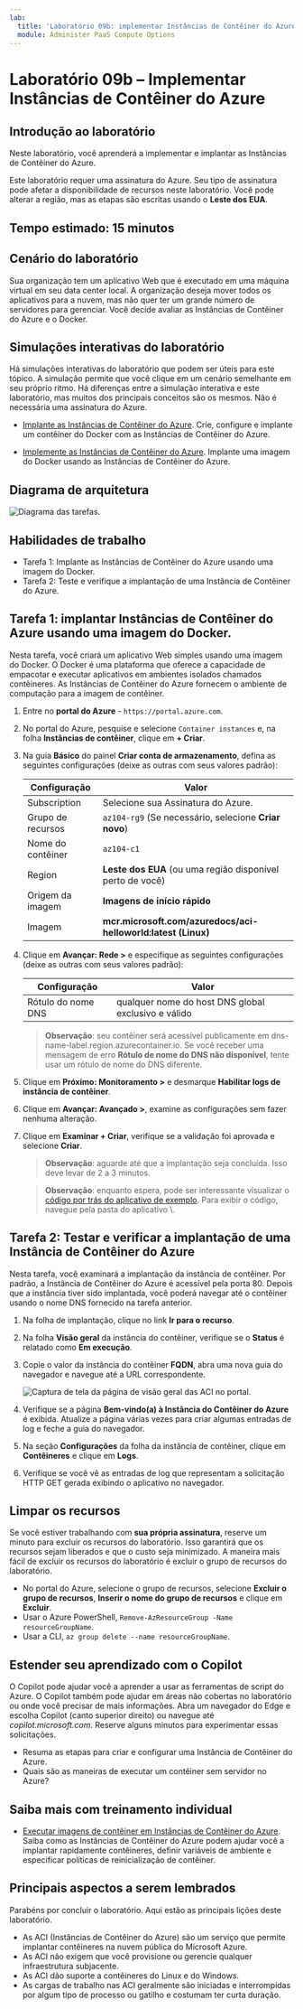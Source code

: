 ```yaml
---
lab:
  title: 'Laboratório 09b: implementar Instâncias de Contêiner do Azure'
  module: Administer PaaS Compute Options
---
```


# Laboratório 09b – Implementar Instâncias de Contêiner do Azure

## Introdução ao laboratório

Neste laboratório, você aprenderá a implementar e implantar as Instâncias de Contêiner do Azure.

Este laboratório requer uma assinatura do Azure. Seu tipo de assinatura pode afetar a disponibilidade de recursos neste laboratório. Você pode alterar a região, mas as etapas são escritas usando o **Leste dos EUA**.

## Tempo estimado: 15 minutos

## Cenário do laboratório

Sua organização tem um aplicativo Web que é executado em uma máquina virtual em seu data center local. A organização deseja mover todos os aplicativos para a nuvem, mas não quer ter um grande número de servidores para gerenciar. Você decide avaliar as Instâncias de Contêiner do Azure e o Docker. 
## Simulações interativas do laboratório

Há simulações interativas do laboratório que podem ser úteis para este tópico. A simulação permite que você clique em um cenário semelhante em seu próprio ritmo. Há diferenças entre a simulação interativa e este laboratório, mas muitos dos principais conceitos são os mesmos. Não é necessária uma assinatura do Azure.

+ [Implante as Instâncias de Contêiner do Azure](https://mslearn.cloudguides.com/en-us/guides/AZ-900%20Exam%20Guide%20-%20Azure%20Fundamentals%20Exercise%203). Crie, configure e implante um contêiner do Docker com as Instâncias de Contêiner do Azure.
  
+ [Implemente as Instâncias de Contêiner do Azure](https://mslabs.cloudguides.com/guides/AZ-104%20Exam%20Guide%20-%20Microsoft%20Azure%20Administrator%20Exercise%2014).  Implante uma imagem do Docker usando as Instâncias de Contêiner do Azure. 

## Diagrama de arquitetura

![Diagrama das tarefas.](../media/az104-lab09b-aci-architecture.png)

## Habilidades de trabalho

- Tarefa 1: Implante as Instâncias de Contêiner do Azure usando uma imagem do Docker.
- Tarefa 2: Teste e verifique a implantação de uma Instância de Contêiner do Azure.

## Tarefa 1: implantar Instâncias de Contêiner do Azure usando uma imagem do Docker.

Nesta tarefa, você criará um aplicativo Web simples usando uma imagem do Docker. O Docker é uma plataforma que oferece a capacidade de empacotar e executar aplicativos em ambientes isolados chamados contêineres. As Instâncias de Contêiner do Azure fornecem o ambiente de computação para a imagem de contêiner.

1. Entre no **portal do Azure** - `https://portal.azure.com`.

1. No portal do Azure, pesquise e selecione `Container instances` e, na folha **Instâncias de contêiner**, clique em **+ Criar**.

1. Na guia **Básico** do painel **Criar conta de armazenamento**, defina as seguintes configurações (deixe as outras com seus valores padrão):

    | Configuração | Valor |
    | ---- | ---- |
    | Subscription | Selecione sua Assinatura do Azure. |
    | Grupo de recursos | `az104-rg9` (Se necessário, selecione **Criar novo**) |
    | Nome do contêiner | `az104-c1` |
    | Region | **Leste dos EUA** (ou uma região disponível perto de você)|
    | Origem da imagem | **Imagens de início rápido** |
    | Imagem | **mcr.microsoft.com/azuredocs/aci-helloworld:latest (Linux)** |

1. Clique em **Avançar: Rede >** e especifique as seguintes configurações (deixe as outras com seus valores padrão):

    | Configuração | Valor |
    | --- | --- |
    | Rótulo do nome DNS | qualquer nome do host DNS global exclusivo e válido |

    >**Observação**: seu contêiner será acessível publicamente em dns-name-label.region.azurecontainer.io. Se você receber uma mensagem de erro **Rótulo de nome do DNS não disponível**, tente usar um rótulo de nome do DNS diferente.

1. Clique em **Próximo: Monitoramento >** e desmarque **Habilitar logs de instância de contêiner**. 

1. Clique em **Avançar: Avançado >**, examine as configurações sem fazer nenhuma alteração.

 1. Clique em **Examinar + Criar**, verifique se a validação foi aprovada e selecione **Criar**.

    >**Observação**: aguarde até que a implantação seja concluída. Isso deve levar de 2 a 3 minutos.

    >**Observação**: enquanto espera, pode ser interessante visualizar o [código por trás do aplicativo de exemplo](https://github.com/Azure-Samples/aci-helloworld). Para exibir o código, navegue pela pasta do aplicativo \\.

## Tarefa 2: Testar e verificar a implantação de uma Instância de Contêiner do Azure 

Nesta tarefa, você examinará a implantação da instância de contêiner. Por padrão, a Instância de Contêiner do Azure é acessível pela porta 80. Depois que a instância tiver sido implantada, você poderá navegar até o contêiner usando o nome DNS fornecido na tarefa anterior.

1. Na folha de implantação, clique no link **Ir para o recurso**.

1. Na folha **Visão geral** da instância do contêiner, verifique se o **Status** é relatado como **Em execução**.

1. Copie o valor da instância do contêiner **FQDN**, abra uma nova guia do navegador e navegue até a URL correspondente.

     ![Captura de tela da página de visão geral das ACI no portal.](../media/az104-lab09b-aci-overview.png)

1. Verifique se a página **Bem-vindo(a) à Instância do Contêiner do Azure** é exibida. Atualize a página várias vezes para criar algumas entradas de log e feche a guia do navegador.  

1. Na seção **Configurações** da folha da instância de contêiner, clique em **Contêineres** e clique em **Logs**.

1. Verifique se você vê as entradas de log que representam a solicitação HTTP GET gerada exibindo o aplicativo no navegador.
   
## Limpar os recursos

Se você estiver trabalhando com **sua própria assinatura**, reserve um minuto para excluir os recursos do laboratório. Isso garantirá que os recursos sejam liberados e que o custo seja minimizado. A maneira mais fácil de excluir os recursos do laboratório é excluir o grupo de recursos do laboratório. 

+ No portal do Azure, selecione o grupo de recursos, selecione **Excluir o grupo de recursos**, **Inserir o nome do grupo de recursos** e clique em **Excluir**.
+ Usar o Azure PowerShell, `Remove-AzResourceGroup -Name resourceGroupName`.
+ Usar a CLI, `az group delete --name resourceGroupName`.

## Estender seu aprendizado com o Copilot
O Copilot pode ajudar você a aprender a usar as ferramentas de script do Azure. O Copilot também pode ajudar em áreas não cobertas no laboratório ou onde você precisar de mais informações. Abra um navegador do Edge e escolha Copilot (canto superior direito) ou navegue até *copilot.microsoft.com*. Reserve alguns minutos para experimentar essas solicitações.

+ Resuma as etapas para criar e configurar uma Instância de Contêiner do Azure.
+ Quais são as maneiras de executar um contêiner sem servidor no Azure?

## Saiba mais com treinamento individual

+ [Executar imagens de contêiner em Instâncias de Contêiner do Azure](https://learn.microsoft.com/training/modules/create-run-container-images-azure-container-instances/). Saiba como as Instâncias de Contêiner do Azure podem ajudar você a implantar rapidamente contêineres, definir variáveis de ambiente e especificar políticas de reinicialização de contêiner.

## Principais aspectos a serem lembrados

Parabéns por concluir o laboratório. Aqui estão as principais lições deste laboratório. 

+ As ACI (Instâncias de Contêiner do Azure) são um serviço que permite implantar contêineres na nuvem pública do Microsoft Azure.
+ As ACI não exigem que você provisione ou gerencie qualquer infraestrutura subjacente.
+ As ACI dão suporte a contêineres do Linux e do Windows.
+ As cargas de trabalho nas ACI geralmente são iniciadas e interrompidas por algum tipo de processo ou gatilho e costumam ter curta duração. 

    
